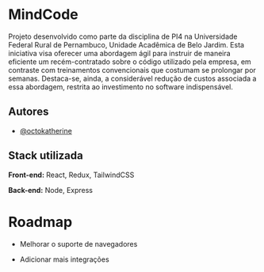
# MindCode
Projeto desenvolvido como parte da disciplina de PI4 na Universidade Federal Rural de Pernambuco, Unidade Acadêmica de Belo Jardim. Esta iniciativa visa oferecer uma abordagem ágil para instruir de maneira eficiente um recém-contratado sobre o código utilizado pela empresa, em contraste com treinamentos convencionais que costumam se prolongar por semanas. Destaca-se, ainda, a considerável redução de custos associada a essa abordagem, restrita ao investimento no software indispensável.
## Autores

- [@octokatherine](https://www.github.com/octokatherine)


## Stack utilizada

**Front-end:** React, Redux, TailwindCSS

**Back-end:** Node, Express


# Roadmap

- Melhorar o suporte de navegadores

- Adicionar mais integrações

